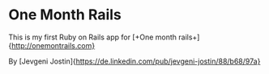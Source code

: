 # One Month Rails

This is my first Ruby on Rails app for
[+One month rails+]{http://onemontrails.com}

By [Jevgeni Jostin]{https://de.linkedin.com/pub/jevgeni-jostin/88/b68/97a}